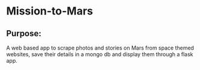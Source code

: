 # Mission-to-Mars

## Purpose:
A web based app to scrape photos and stories on Mars from space themed websites, save their details in a mongo db and display them through a flask app.
